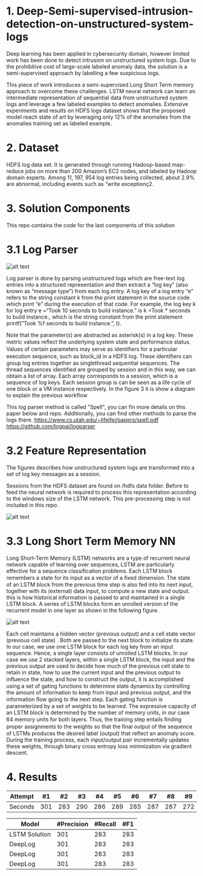 # 1. Deep-Semi-supervised-intrusion-detection-on-unstructured-system-logs

Deep learning has been applied in cybersecurity domain, however limited work has been done to detect intrusion on unstructured system logs. Due to the prohibitive cost of large-scale labeled anomaly data, the solution is a semi-supervised approach by labelling a few suspicious logs. 

This piece of work introduces a semi-supervised Long Short Term memory approach to overcome these challenges. LSTM neural network can learn an intermediate representation of sequential data from unstructured system logs and leverage a few labeled examples to detect anomalies. Extensive experiments and results on HDFS logs dataset shows that the proposed model reach state of art by leveraging only 12% of the anomalies from the anomalies training set as labeled example. 

# 2. Dataset

HDFS log data set.
It is generated through running Hadoop-based map-reduce jobs on more than 200 Amazon’s EC2 nodes, and labeled by Hadoop domain experts. Among 11, 197, 954 log entries being collected, about 2.9% are abnormal, including events such as “write exceptionç2.

# 3. Solution Components

This repo contains the code for the last components of this solution

# 3.1 Log Parser
![alt text](https://github.com/robeespi/Deep-intrusion-detection-on-unstructured-system-logs/blob/main/Log%20Parser%20Example.jpeg)

Log parser is done by parsing unstructured logs which are free-text log entries into a structured representation and then extract a “log key” (also known as “message type”) from each log entry. A log key of a log entry “e” refers to the string constant k from the print statement in the source code which print “e” during the execution of that code. For example, the log key k for log entry e =“Took 10 seconds to build instance.” is k =Took * seconds to build instance., which is the string constant from the print statement printf(”Took %f seconds to build instance.”, t).

Note that the parameter(s) are abstracted as asterisk(s) in a log key. These metric values reﬂect the underlying system state and performance status. Values of certain parameters may serve as identiﬁers for a particular execution sequence, such as block_id in a HDFS log. These identiﬁers can group log entries together as singlethread sequential sequences. The thread sequences identified are grouped by session and in this way, we can obtain a list of array. Each array corresponds to a session, which is a sequence of log keys. Each session group is can be seen as a life cycle of one block or a VM instance respectively. In the figure 3 it is show a diagram to explain the previous workflow

This log parser method is called "Spell", you can fin more details on this paper below and repo. Additionally, you can find other methods to parse the logs there.
https://www.cs.utah.edu/~lifeifei/papers/spell.pdf
https://github.com/logpai/logparser


# 3.2 Feature Representation

The figures describes how unstructured system logs are transformed into a set of log key messages as a session. 

Sessions from the HDFS dataset are found on /hdfs data folder. Before to feed the neural network is required to process this representation according to the windows size of the LSTM network. This pre-processing step is not included in this repo.


![alt text](https://github.com/robeespi/Deep-intrusion-detection-on-unstructured-system-logs/blob/main/scheme.png)

# 3.3 Long Short Term Memory NN

Long Short-Term Memory (LSTM) networks are a type of recurrent neural network capable of learning over sequences, LSTM are particularly effective for a sequence classification problems. Each LSTM block remembers a state for its input as a vector of a ﬁxed dimension. The state of an LSTM block from the previous time step is also fed into its next input, together with its (external) data input, to compute a new state and output. this is how historical information is passed to and maintained in a single LSTM block. A series of LSTM blocks form an unrolled version of the recurrent model in one layer as shown in the following figure.

![alt text](https://github.com/robeespi/Deep-intrusion-detection-on-unstructured-system-logs/blob/main/lstm.jpeg)

Each cell maintains a hidden vector (previous output) and a cell state vector (previous cell state) . Both are passed to the next block to initialize its state. In our case, we use one LSTM block for each log key from an input sequence. Hence, a single layer consists of unrolled LSTM blocks. In our case we use 2 stacked layers, within a single LSTM block, the input and the previous output are used to decide how much of the previous cell state to retain in state, how to use the current input and the previous output to inﬂuence the state, and how to construct the output, it is accomplished using a set of gating functions to determine state dynamics by controlling the amount of information to keep from input and previous output, and the information ﬂow going to the next step. Each gating function is parameterized by a set of weights to be learned. The expressive capacity of an LSTM block is determined by the number of memory units, in our case 64 memory units for both layers. Thus, the training step entails ﬁnding proper assignments to the weights so that the ﬁnal output of the sequence of LSTMs produces the desired label (output) that reflect an anomaly score. During the training process, each input/output pair incrementally updates these weights, through binary cross entropy loss minimization via gradient descent.

# 4. Results

Attempt | #1 | #2 | #3 | #4 | #5 | #6 | #7 | #8 | #9 | #10 | #11
--- | --- | --- | --- |--- |--- |--- |--- |--- |--- |--- |---
Seconds | 301 | 283 | 290 | 286 | 289 | 285 | 287 | 287 | 272 | 276 | 269

Model | #Precision | #Recall | #F1 | 
--- | --- | --- | --- |
LSTM Solution | 301 | 283 | 283 | 
DeepLog | 301 | 283 | 283 | 283 | 
DeepLog | 301 | 283 | 283 | 283 | 
DeepLog | 301 | 283 | 283 | 283 | 


